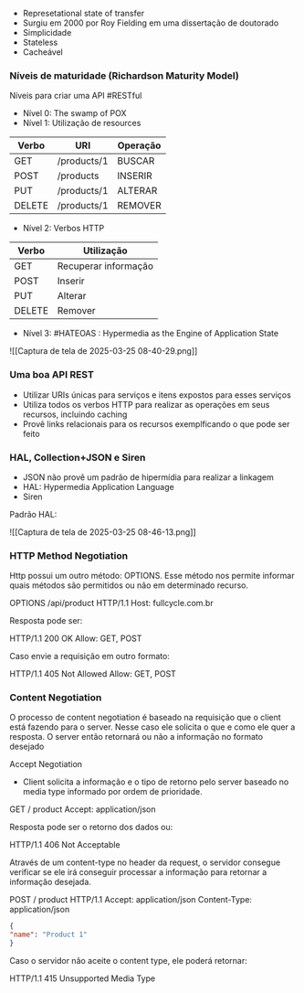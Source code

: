 
- Represetational state of transfer
- Surgiu em 2000 por Roy Fielding em uma dissertação de doutorado
- Simplicidade
- Stateless
- Cacheável

### Níveis de maturidade (Richardson Maturity Model)
Níveis para criar uma API #RESTful 

- Nível 0: The swamp of POX
- Nível 1: Utilização de resources

| Verbo  | URI         | Operação |
| ------ | ----------- | -------- |
| GET    | /products/1 | BUSCAR   |
| POST   | /products   | INSERIR  |
| PUT    | /products/1 | ALTERAR  |
| DELETE | /products/1 | REMOVER  |

- Nível 2: Verbos HTTP


| Verbo  | Utilização           |
| ------ | -------------------- |
| GET    | Recuperar informação |
| POST   | Inserir              |
| PUT    | Alterar              |
| DELETE | Remover              |

- Nível 3: #HATEOAS : Hypermedia as the Engine of Application State

![[Captura de tela de 2025-03-25 08-40-29.png]]

### Uma boa API REST

- Utilizar URIs únicas para serviços e itens expostos para esses serviços
- Utiliza todos os verbos HTTP para realizar as operações em seus recursos, incluindo caching
- Provê links relacionais para os recursos exemplficando o que pode ser feito

###  HAL, Collection+JSON e Siren

- JSON não provê um padrão de hipermídia para realizar a linkagem
- HAL: Hypermedia Application Language
- Siren


Padrão HAL:

![[Captura de tela de 2025-03-25 08-46-13.png]]

### HTTP Method Negotiation
Http possui um outro método: OPTIONS. Esse método nos permite informar quais métodos são permitidos ou não em determinado recurso.

OPTIONS /api/product HTTP/1.1
Host: fullcycle.com.br

Resposta pode ser:

HTTP/1.1 200 OK
Allow: GET, POST

Caso envie a requisição em outro formato:

HTTP/1.1 405 Not Allowed
Allow: GET, POST


### Content Negotiation
O processo de content negotiation é baseado na requisição que o client está fazendo para o server. Nesse caso ele solicita o que e como ele quer a resposta. O server então retornará ou não a informação no formato desejado

Accept Negotiation
- Client solicita a informação e o tipo de retorno pelo server baseado no media type informado por ordem de prioridade.

GET / product
Accept: application/json

Resposta pode ser o retorno dos dados ou:

HTTP/1.1 406 Not Acceptable

Através de um content-type no header da request, o servidor consegue verificar se ele irá conseguir processar a informação para retornar a informação desejada.

POST / product HTTP/1.1
Accept: application/json
Content-Type: application/json

```json
{
"name": "Product 1"
}
```

Caso o servidor não aceite o content type, ele poderá retornar:

HTTP/1.1 415 Unsupported Media Type